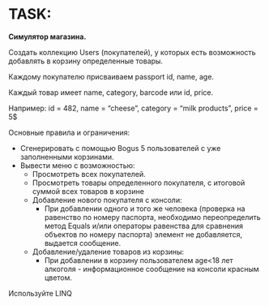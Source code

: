 # TASK:

**Симулятор магазина.**

Создать коллекцию Users (покупателей), у которых есть возможность добавлять в корзину определенные товары.

Каждому покупателю присваиваем passport id, name, age.

Каждый товар имеет name, category, barcode или id, price.

Например:
id = 482,
name = “cheese”,
category = “milk products”,
price = 5$

Основные правила и ограничения:

 * Сгенерировать с помощью Bogus 5 пользователей с уже заполненными корзинами.
 * Вывести меню с возможностью:
   * Просмотреть всех покупателей.
   * Просмотреть товары определенного покупателя, с итоговой суммой всех товаров в корзине
   * Добавление нового покупателя с консоли:
       * При добавлении одного и того же человека (проверка на равенство по номеру паспорта, необходимо переопределить метод Equals и/или операторы равенства для сравнения объектов по номеру паспорта) элемент не добавляется, выдается сообщение.
   * Добавление/удаление товаров из корзины:
       * При добавлении в корзину пользователем age<18 лет алкоголя - информационное сообщение на консоли красным цветом.


Используйте LINQ
